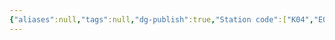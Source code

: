 ```yaml
---
{"aliases":null,"tags":null,"dg-publish":true,"Station code":["K04","E02"],"permalink":"/narrative/locations/worlds/nim/","dgPassFrontmatter":true}
---
```


